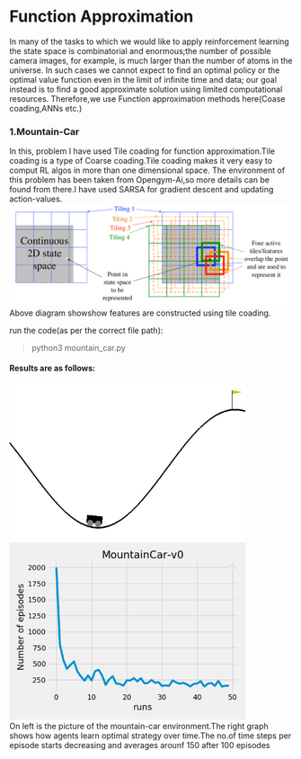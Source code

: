 # Function Approximation

In many of the tasks to which we would like to apply reinforcement learning the state space is combinatorial and enormous;the number of possible camera images, for example, is much larger than the number of
atoms in the universe. In such cases we cannot expect to find an optimal policy or the optimal value function even in the limit of infinite time and data; our goal instead is to
find a good approximate solution using limited computational resources. Therefore,we use Function approximation methods here(Coase coading,ANNs etc.)</br>

### 1.Mountain-Car

In this, problem I have used Tile coading for function approximation.Tile coading is a type of Coarse coading.Tile coading makes it very easy to comput RL algos in more than one dimensional space.
The environment of this problem has been taken from Opengym-Ai,so more details can be found from there.I have used SARSA for gradient descent and updating action-values.
</br>
<img src="result_images/tile_fig1.png" alt="" width="500"/>
</br>
Above diagram showshow features are constructed using tile coading.

run the code(as per the correct file path):
>python3 mountain_car.py

#### Results are as follows: 

<img src="result_images/Figure_2.jpg" alt="" width="420"/><img src="result_images/Figure_1.png" alt="" width="420"/>
</br>
On left is the picture of the mountain-car environment.The right graph shows how agents learn optimal strategy over time.The no.of time steps per episode starts decreasing and averages arounf 150 after 100 episodes
